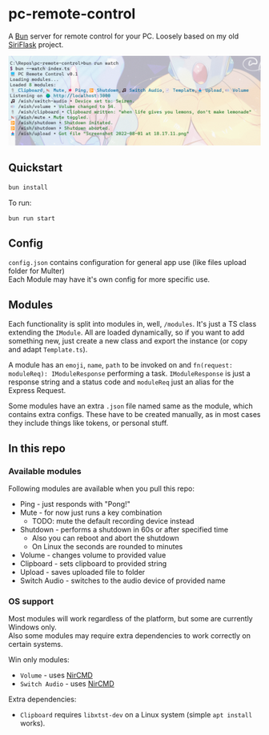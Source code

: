 # pc-remote-control

A [Bun](https://bun.sh) server for remote control for your PC. Loosely based on my old [SiriFlask](https://github.com/Rosalina121/SiriFlask) project.  

![Example CLI](example.png)

## Quickstart

```bash
bun install
```

To run:

```bash
bun run start
```

## Config
`config.json` contains configuration for general app use (like files upload folder for Multer)  
Each Module may have it's own config for more specific use.

## Modules

Each functionality is split into modules in, well, `/modules`. It's just a TS class extending the `IModule`. All are loaded dynamically, so if you want to add something new, just create a new class and export the instance (or copy and adapt `Template.ts`).

A module has an `emoji`, `name`, `path` to be invoked on and `fn(request: moduleReq): IModuleResponse` performing a task. `IModuleResponse` is just a response string and a status code and `moduleReq` just an alias for the Express Request.

Some modules have an extra `.json` file named same as the module, which contains extra configs. These have to be created manually, as in most cases they include things like tokens, or personal stuff.

## In this repo

### Available modules

Following modules are available when you pull this repo:

-   Ping - just responds with "Pong!"
-   Mute - for now just runs a key combination
    -   TODO: mute the default recording device instead
-   Shutdown - performs a shutdown in 60s or after specified time
    -   Also you can reboot and abort the shutdown
    -   On Linux the seconds are rounded to minutes
-   Volume - changes volume to provided value
-   Clipboard - sets clipboard to provided string
-   Upload - saves uploaded file to folder
-   Switch Audio - switches to the audio device of provided name

### OS support
Most modules will work regardless of the platform, but some are currently Windows only.  
Also some modules may require extra dependencies to work correctly on certain systems.  

Win only modules:
- `Volume` - uses [NirCMD](https://www.nirsoft.net/utils/nircmd.html)
- `Switch Audio` - uses [NirCMD](https://www.nirsoft.net/utils/nircmd.html)

Extra dependencies:
- `Clipboard` requires `libxtst-dev` on a Linux system (simple `apt install` works).